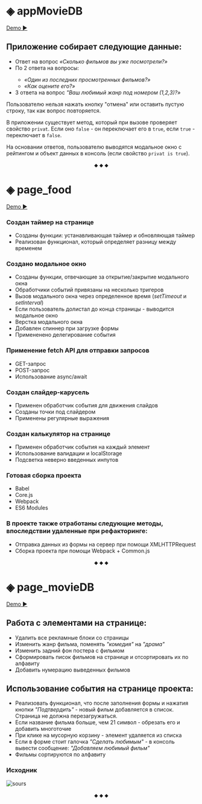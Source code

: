 
# ◈ appMovieDB

[Demo ▶](https://appmovie.yuliyakalyukh.ru) 

## Приложение собирает следующие данные:
<ul>
   <li>Ответ на вопрос <i>«Сколько фильмов вы уже посмотрели?»</i></li>
   <li>По 2 ответа на вопросы:</li>
        <ul>
            <li><i>«Один из последних просмотренных фильмов?»</i></li>
            <li><i>«Как оцените его?»</i></li>
        </ul>
   <li>3 ответа на вопрос <i>"Ваш любимый жанр под номером (1,2,3)?»</i></li>
</ul>


Пользователю нельзя  нажать кнопку "отмена" или оставить пустую строку, так как вопрос повторяется.

В приложении существует метод, который при вызове проверяет свойство `privat`. Если оно `false` - он переключает его в `true`, если `true` - переключает в `false`.

На основании ответов, пользователю выводятся модальное окно с рейтингом и объект данных в консоль (если свойство `privat is true`).
<p align="center">⬥ ⬥ ⬥</p>

# ◈ page_food

[Demo ▶](food.yuliyakalyukh.ru)

### Создан таймер на странице
- Созданы функции: устанавливающая таймер и обновляющая таймер
- Реализован функционал, который определяет разницу между временем 
### Создано модальное окно
- Созданы функции, отвечающие за открытие/закрытие модального окна
- Обработчики событий привязаны на несколько тригеров
- Вызов модального окна через определенное время (_setTimeout_ и _setInterval_)
- Если пользователь долистал до конца страницы - выводится модальное окно
- Верстка модального окна
- Добавлен спиннер при загрузке формы
- Примененено делегирование события
### Применение fetch API для отправки запросов
- GET-запрос
- POST-запрос
- Использование async/await
### Создан слайдер-карусель
- Применен обработчик события для движения слайдов
- Созданы точки под слайдером
- Применены регулярные выражения 
### Создан калькулятор на странице
- Применен обработчик события на каждый элемент
- Использование валидации и localStorage
- Подсветка неверно введенных инпутов
### Готовая сборка проекта
- Babel
- Core.js
- Webpack
- ES6 Modules

### В проекте также отработаны следующие методы, впоследствии удаленные при рефакторинге:
- Отправка данных из формы на сервер при помощи XMLHTTPRequest
- Сборка проекта при помощи Webpack + Common.js
<p align="center">⬥ ⬥ ⬥</p>

# ◈ page_movieDB
 [Demo ▶](https://movie.yuliyakalyukh.ru)

## Работа с элементами на странице:
- Удалить все рекламные блоки со страницы
- Изменить жанр фильма, поменять _"комедия"_ на _"драма"_
- Изменить задний фон постера с фильмом
- Cформировать писок фильмов на странице и отсортировать их по алфавиту 
- Добавить нумерацию выведенных фильмов 

## Использование события на странице проекта:
- Реализовать функционал, что после заполнения формы и нажатия кнопки _"Подтвердить"_ - 
 новый фильм добавляется в список. Страница не должна перезагружаться.
- Если название фильма больше, чем 21 символ - обрезать его и добавить многоточие
- При клике на мусорную корзину - элемент удаляется из списка
- Если в форме стоит галочка _"Сделать любимым"_ - в консоль вывести сообщение: _"Добавляем любимый фильм"_
- Фильмы сортируются по алфавиту

### Исходник
![sours](https://photos.app.goo.gl/ZbKWc4J1HVEnRtcD8)

<p align="center">⬥ ⬥ ⬥</p>





